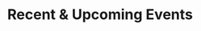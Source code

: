 ---
widget: portfolio
title: Recent & Upcoming Events
headless: true  # This file represents a page section.

content:
  # Page type to display. E.g. project.
  page_type: event

  # Default filter index (e.g. 0 corresponds to the first `filter_button` instance below)
  filter_default: 0

  # Filter toolbar (optional).
  # Add or remove as many filters (`filter_button` instances) as you like.
  # To show all items, set `tag` to "*".
  # To filter by a specific tag, set `tag` to an existing tag name.
  # To remove toolbar, delete/comment all instances of `filter_button` below.
  filter_button:
    - name: All
      tag: '*'
    - name: Mentorship
      tag: Mentorship
    - name: Data analysis
      tag: Data analysis
    - name: Deep learning
      tag:  Deep learning
    - name: Natural language processing
      tag: Natural language processing
    - name: Other
      tag: Other
design:
  # Choose how many columns the section has. Valid values: 1 or 2.
  columns: '2'
  # Toggle between the various page layout types.
  #   1 = List
  #   2 = Compact  
  #   3 = Card
  #   5 = Showcase
  view: 1

  # For Showcase view, flip alternate rows?
  flip_alt_rows: false

---